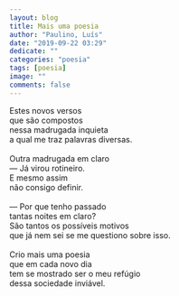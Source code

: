 ```yaml
---
layout: blog
title: Mais uma poesia
author: "Paulino, Luís"
date: "2019-09-22 03:29"
dedicate: ""
categories: "poesia"
tags: [poesia]
image: ""
comments: false
---
```


Estes novos versos\
que são compostos\
nessa madrugada inquieta\
a qual me traz palavras diversas.\
\
Outra madrugada em claro\
— Já virou rotineiro.\
E mesmo assim\
não consigo definir.\
\
— Por que tenho passado\
tantas noites em claro?\
São tantos os possíveis motivos\
que já nem sei se me questiono sobre isso.\
\
Crio mais uma poesia\
que em cada novo dia\
tem se mostrado ser o meu refúgio\
dessa sociedade inviável.
